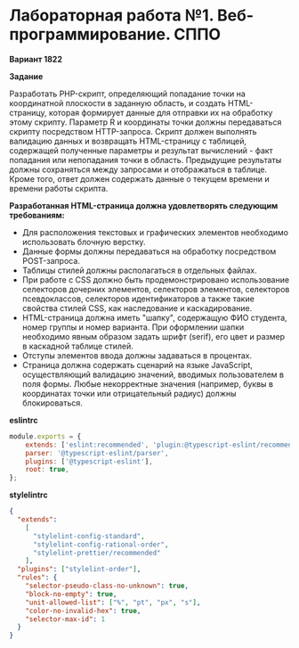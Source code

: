 # Лабораторная работа №1. Веб-программирование. СППО
**Вариант 1822**

**Задание**

Разработать PHP-скрипт, определяющий попадание точки на координатной плоскости в заданную область, и создать HTML-страницу, которая формирует данные для отправки их на обработку этому скрипту.
Параметр R и координаты точки должны передаваться скрипту посредством HTTP-запроса. Скрипт должен выполнять валидацию данных и возвращать HTML-страницу с таблицей, содержащей полученные параметры и результат вычислений - факт попадания или непопадания точки в область. Предыдущие результаты должны сохраняться между запросами и отображаться в таблице.
Кроме того, ответ должен содержать данные о текущем времени и времени работы скрипта.

**Разработанная HTML-страница должна удовлетворять следующим требованиям:**

- Для расположения текстовых и графических элементов необходимо использовать блочную верстку.
- Данные формы должны передаваться на обработку посредством POST-запроса.
- Таблицы стилей должны располагаться в отдельных файлах.
- При работе с CSS должно быть продемонстрировано использование селекторов дочерних элементов, селекторов элементов, селекторов псевдоклассов, селекторов идентификаторов а также такие свойства стилей CSS, как наследование и каскадирование.
- HTML-страница должна иметь "шапку", содержащую ФИО студента, номер группы и номер варианта. При оформлении шапки необходимо явным образом задать шрифт (serif), его цвет и размер в каскадной таблице стилей.
- Отступы элементов ввода должны задаваться в процентах.
- Страница должна содержать сценарий на языке JavaScript, осуществляющий валидацию значений, вводимых пользователем в поля формы. Любые некорректные значения (например, буквы в координатах точки или отрицательный радиус) должны блокироваться.

**eslintrc**

```cjs
module.exports = {
    extends: ['eslint:recommended', 'plugin:@typescript-eslint/recommended', 'eslint-config-airbnb'],
    parser: '@typescript-eslint/parser',
    plugins: ['@typescript-eslint'],
    root: true,
};
```

**stylelintrc**

```json
{
  "extends":
    [
      "stylelint-config-standard",
      "stylelint-config-rational-order",
      "stylelint-prettier/recommended"
    ],
  "plugins": ["stylelint-order"],
  "rules": {
    "selector-pseudo-class-no-unknown": true,
    "block-no-empty": true,
    "unit-allowed-list": ["%", "pt", "px", "s"],
    "color-no-invalid-hex": true,
    "selector-max-id": 1
  }
}
```
